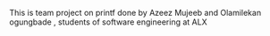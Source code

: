This is team project on printf done by Azeez Mujeeb and Olamilekan ogungbade , students of software engineering at ALX
